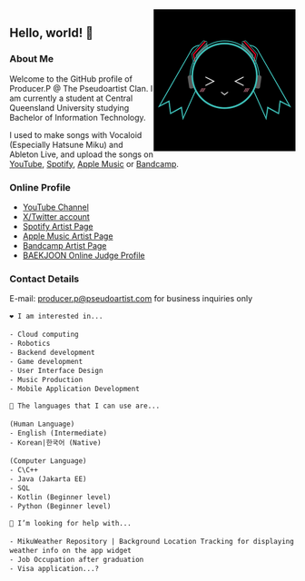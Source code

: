 <img align="right" src="https://github.com/Playstationmaster/Playstationmaster/blob/main/producerp.png?raw=true" height="250px"/>

## Hello, world! 👋
### About Me
Welcome to the GitHub profile of Producer.P @ The Pseudoartist Clan. 
I am currently a student at Central Queensland University studying Bachelor of Information Technology. 

I used to make songs with Vocaloid (Especially Hatsune Miku) and Ableton Live, and upload the songs on [YouTube](https://www.youtube.com/channel/UCarEOkNB1sqPxUCr8jWRTDA), [Spotify](https://open.spotify.com/artist/44pVO0Kaf8E99BoUaOVECl), [Apple Music](https://music.apple.com/us/artist/producer-p/1436901294) or [Bandcamp](https://pseudoartist.bandcamp.com/). 

### Online Profile
* [YouTube Channel](https://www.youtube.com/channel/UCarEOkNB1sqPxUCr8jWRTDA)
* [X/Twitter account](https://twitter.com/maxin0904)
* [Spotify Artist Page](https://open.spotify.com/artist/44pVO0Kaf8E99BoUaOVECl)
* [Apple Music Artist Page](https://music.apple.com/us/artist/producer-p/1436901294)
* [Bandcamp Artist Page](https://pseudoartist.bandcamp.com/)
* [BAEKJOON Online Judge Profile](https://www.acmicpc.net/user/psmaster0904)

### Contact Details
E-mail: producer.p@pseudoartist.com for business inquiries only

```
❤️ I am interested in...

- Cloud computing
- Robotics
- Backend development
- Game development
- User Interface Design
- Music Production
- Mobile Application Development
```

```
💬 The languages that I can use are...

(Human Language)
- English (Intermediate)
- Korean|한국어 (Native)

(Computer Language)
- C\C++
- Java (Jakarta EE)
- SQL
- Kotlin (Beginner level)
- Python (Beginner level)
```

```
🤔 I’m looking for help with...

- MikuWeather Repository | Background Location Tracking for displaying weather info on the app widget
- Job Occupation after graduation
- Visa application...?
```
